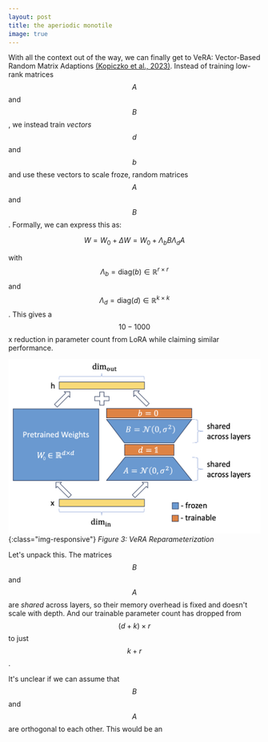 ```yaml
---
layout: post
title: the aperiodic monotile
image: true
---
```


With all the context out of the way, we can finally get to VeRA: Vector-Based Random Matrix Adaptions [(Kopiczko et al., 2023)](https://arxiv.org/pdf/2310.11454.pdf). Instead of training low-rank matrices $$A$$ and $$B$$, we instead train _vectors_ $$d$$ and $$b$$ and use these vectors to scale froze, random matrices $$A$$ and $$B$$. Formally, we can express this as:

$$W = W_0 + \Delta W = W_0 + \Lambda_b B \Lambda_d A $$

with $$\Lambda_b = \text{diag}(b) \in \mathbb{R}^{r \times r}$$ and $$\Lambda_d = \text{diag}(d) \in \mathbb{R}^{k \times k}$$. This gives a $$10-1000$$x reduction in parameter count from LoRA while claiming similar performance.

![VeRA Visualized](/assets/posts/vera-visualized.png){:class="img-responsive"}
*Figure 3: VeRA Reparameterization*

Let's unpack this. The matrices $$B$$ and $$A$$ are _shared_ across layers, so their memory overhead is fixed and doesn't scale with depth. And our trainable parameter count has dropped from $$(d+k) \times r$$ to just $$k+r$$.

It's unclear if we can assume that $$B$$ and $$A$$ are orthogonal to each other. This would be an 
